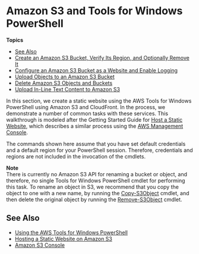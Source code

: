 # Amazon S3 and Tools for Windows PowerShell<a name="pstools-s3"></a>

**Topics**
+ [See Also](#see-also)
+ [Create an Amazon S3 Bucket, Verify Its Region, and Optionally Remove It](pstools-s3-bucket-create.md)
+ [Configure an Amazon S3 Bucket as a Website and Enable Logging](pstools-s3-create-website.md)
+ [Upload Objects to an Amazon S3 Bucket](pstools-s3-upload-object.md)
+ [Delete Amazon S3 Objects and Buckets](pstools-s3-delete-website.md)
+ [Upload In\-Line Text Content to Amazon S3](pstools-s3-upload-in-line-text.md)

In this section, we create a static website using the AWS Tools for Windows PowerShell using Amazon S3 and CloudFront\. In the process, we demonstrate a number of common tasks with these services\. This walkthrough is modeled after the Getting Started Guide for [Host a Static Website](https://aws.amazon.com/getting-started/projects/host-static-website/), which describes a similar process using the [AWS Management Console](https://console.aws.amazon.com/s3/home)\.

The commands shown here assume that you have set default credentials and a default region for your PowerShell session\. Therefore, credentials and regions are not included in the invocation of the cmdlets\.

**Note**  
There is currently no Amazon S3 API for renaming a bucket or object, and therefore, no single Tools for Windows PowerShell cmdlet for performing this task\. To rename an object in S3, we recommend that you copy the object to one with a new name, by running the [Copy\-S3Object](https://docs.aws.amazon.com/powershell/latest/reference/items/Copy-S3Object.html) cmdlet, and then delete the original object by running the [Remove\-S3Object](https://docs.aws.amazon.com/powershell/latest/reference/items/Remove-S3Object.html) cmdlet\.

## See Also<a name="see-also"></a>
+  [Using the AWS Tools for Windows PowerShell](pstools-using.md) 
+  [Hosting a Static Website on Amazon S3](https://docs.aws.amazon.com/AmazonS3/latest/dev/WebsiteHosting.html) 
+  [Amazon S3 Console](https://console.aws.amazon.com/s3/home) 